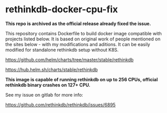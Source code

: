 # rethinkdb-docker-cpu-fix


**This repo is archived as the official release already fixed the issue.**

This repository contains Dockerfile to build docker image compatible with projects listed below. It is based on original work of people mentioned on the sites below - with my modifications and aditions. It can be easily modified for standalone rethinkdb setup without K8S.

https://github.com/helm/charts/tree/master/stable/rethinkdb

https://hub.helm.sh/charts/stable/rethinkdb

**This image is capable of running rethinkdb on up to 256 CPUs, official rethinkdb binary crashes on 127+ CPU.**

See my issue on gitlab for more info:

https://github.com/rethinkdb/rethinkdb/issues/6895
